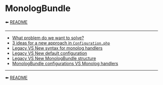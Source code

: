 # MonologBundle

⬅️ [README](../README.md)

---

* [What problem do we want to solve?](monolog/problem.md)
* [3 ideas for a new approach in `Configuration.php`](monolog/ideas.md)
* [Legacy VS New syntax for monolog handlers](monolog/syntax.md)
* [Legacy VS New default configuration](monolog/compare-default-configuration.md)
* [Legacy VS New MonologBundle structure](monolog/compare-structure.md)
* [MonologBundle configurations VS Monolog handlers](monolog/compare-monolog-handlers.md)

---

⬅️ [README](../README.md)
